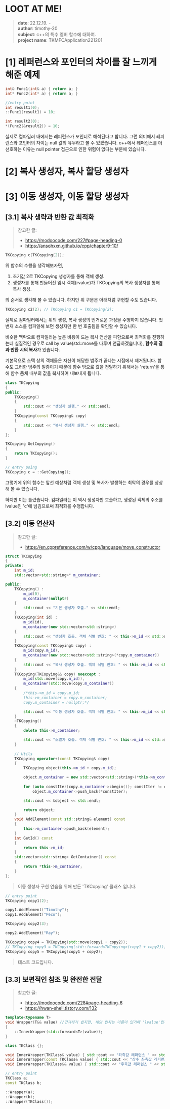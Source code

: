 # LOOT AT ME!

> **date**: 22.12.19. - <br>
> **author**: timothy-20 <br>
> **subject**: c++의 특수 멤버 함수에 대하여.<br>
> **project name**: TKMFCApplication221201

[1] 레퍼런스와 포인터의 차이를 잘 느끼게 해준 예제
===
```c++
int& Func1(int& a) { return a; }
int* Func2(int* a) { return a; }

//entry point
int result1(0);
::Func1(result1) = 10;

int result2(0);
*(Func2(&result2)) = 10;
```
실제로 컴파일러 내에서는 레퍼런스가 포인터로 해석된다고 합니다. 그런 의미에서 레퍼런스와 포인터의 차이는 null 값의 유무라고 볼 수 있겠습니다.
c++에서 레퍼런스를 더 선호하는 이유는 null pointer 접근으로 인한 위험이 없다는 부분에 있습니다.

[2] 복사 생성자, 복사 할당 생성자
===

[3] 이동 생성자, 이동 할당 생성자
===

[3.1] 복사 생략과 반환 값 최적화
---
> 참고한 글:
> - https://modoocode.com/227#page-heading-0
> - https://ansohxxn.github.io/cpp/chapter9-10/

```c++
TKCopying c(TKCopying(2));
```
위 함수의 수행을 생각해보자면, 
1. 초기값 2로 TKCopying 생성자를 통해 객체 생성.
2. 생성자를 통해 만들어진 임시 객체(rvalue)가 TKCopying의 복사 생성자를 통해 복사 생성.

의 순서로 생각해 볼 수 있습니다. 하지만 위 구문은 아래처럼 구현할 수도 있습니다.

```c++
TKCopying c2(2); // TKCopying c1 = TKCopying(2);
```
실제로 컴파일러에서는 위의 생성, 복사 생성의 번거로운 과정을 수행하지 않습니다. 
첫 번재 소스를 컴파일해 보면 생성자만 한 번 호출됨을 확인할 수 있습니다.

비슷한 맥락으로 컴파일러는 높은 비용이 드는 복사 연산을 피함으로써 최적화를 진행하는데 실질적인 경우로
call by value(std::move를 다루며 언급하겠습니다), **함수의 결과 반환 시의 복사**가 있습니다.

기본적으로 스택 상의 객체들은 자신이 해당한 범주가 끝나는 시점에서 제거됩니다. 함수도 그러한 범주의 일종이기 때문에
함수 밖으로 값을 전달하기 위해서는 'return'을 통해 함수 몸체 내부의 값을 복사하여 내보내게 됩니다.

```c++
class TKCopying
{
public:
	TKCopying()
	{
		std::cout << "생성자 실행." << std::endl;
	}
	TKCopying(const TKCopying& copy)
	{
		std::cout << "복사 생성자 실행." << std::endl;
	}
};

TKCopying GetCopying()
{
	return TKCopying();
}

// entry poing
TKCopying c = ::GetCopying();
```
그렇기에 위의 함수는 앞선 예상처럼 객체 생성 및 복사가 발생하는 최악의 경우를 상상해 볼 수 있습니다.

하지만 이는 틀렸습니다. 컴파일러는 이 역시 생성자만 호출하고, 생성된 객체의 주소를 lvalue인 'c'에 넘김으로써
최적화를 수행합니다.

[3.2] 이동 연산자
---
> 참고한 글:
> - https://en.cppreference.com/w/cpp/language/move_constructor

```c++
struct TKCopying
{
private:
	int m_id;
	std::vector<std::string>* m_container;

public:
	TKCopying() :
		m_id(0),
		m_container(nullptr)
	{
		std::cout << "기본 생성자 호출." << std::endl;
	}
	TKCopying(int id) : 
		m_id(id),
		m_container(new std::vector<std::string>)
	{ 
		std::cout << "생성자 호출. 객체 식별 번호: " << this->m_id << std::endl; 
	}
	TKCopying(const TKCopying& copy) :
		m_id(copy.m_id),
		m_container(new std::vector<std::string>(*copy.m_container))
	{
		std::cout << "복사 생성자 호출. 객체 식별 번호: " << this->m_id << std::endl;
	}
	TKCopying(TKCopying&& copy) noexcept :
		m_id(std::move(copy.m_id)),
		m_container(std::move(copy.m_container))
	{
		/*this->m_id = copy.m_id;
		this->m_container = copy.m_container;
		copy.m_container = nullptr;*/

		std::cout << "이동 생성자 호출. 객체 식별 번호: " << this->m_id << std::endl;
	}
	~TKCopying()
	{
		delete this->m_container;

		std::cout << "소멸자 호출. 객체 식별 변호: " << this->m_id << std::endl;
	}
	
	// Utils
	TKCopying operator+(const TKCopying& copy)
	{
		TKCopying object(this->m_id + copy.m_id);

		object.m_container = new std::vector<std::string>(*this->m_container);
		
		for (auto constIter(copy.m_container->cbegin()); constIter != copy.m_container->cend(); constIter++)
			object.m_container->push_back(*constIter);

		std::cout << &object << std::endl;

		return object;
	}
	void AddElement(const std::string& element) const
	{
		this->m_container->push_back(element);
	}
	int GetId() const 
	{ 
		return this->m_id; 
	}
	std::vector<std::string> GetContainer() const 
	{ 
		return *this->m_container; 
	}
};
```
> 이동 생성자 구현 연습을 위해 만든 'TKCopying' 클래스 입니다.

```c++
// entry point
TKCopying copy1(2);

copy1.AddElement("Timothy");
copy1.AddElement("Peco");

TKCopying copy2(3);

copy2.AddElement("Ray");

TKCopying copy4 = TKCopying(std::move(copy1 + copy2));
// TKCopying copy3 = TKCopying(std::forward<TKCopying>(copy1 + copy2));
TKCopying copy5 = TKCopying(copy1 + copy2);
```
> 테스트 코드입니다.

[3.3] 보편적인 참조 및 완전한 전달
---
> 참고한 글:
> - https://modoocode.com/228#page-heading-6
> - https://hwan-shell.tistory.com/132

```c++
template<typename T>
void Wrapper(T&& value) //간과하기 쉽지만, 해당 인자는 이름이 있기에 'lvalue'입니다.
{
    ::InnerWrapper(std::forward<T>(value));
}

class TKClass {};

void InnerWrapper(TKClass& value) { std::cout << "좌측값 레퍼런스 " << std::endl; }
void InnerWrapper(const TKClass& value) { std::cout << "상수 좌측값 레퍼런스 " << std::endl; }
void InnerWrapper(TKClass&& value) { std::cout << "우측값 레퍼런스 " << std::endl; }

// entry point
TKClass a;
const TKClass b;

::Wrapper(a);
::Wrapper(b);
::Wrapper(TKClass());
```